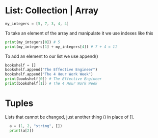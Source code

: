 # List: Collection | Array
```python
my_integers = [5, 7, 3, 4, 4]
```

To take an element of the array and manipulate it we use indexes like this
```python
print(my_integers[0]) # 5
print(my_integers[1] + my_integers[4]) # 7 + 4 = 11
```


To add an element to our list we use append()
```python
bookshelf = []
bookshelf.append("The Effective Engineer")
bookshelf.append("The 4 Hour Work Week")
print(bookshelf[0]) # The Effective Engineer
print(bookshelf[1]) # The 4 Hour Work Week
```

# Tuples
Lists that cannot be changed, just another thing () in place of [].

```python
  a = (1, 2, "string", [])
  print(a[2])
```
